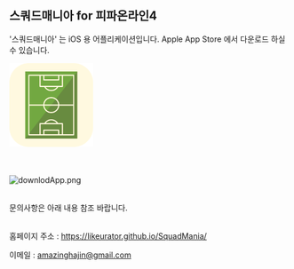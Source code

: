 ## 스쿼드매니아 for 피파온라인4

'스쿼드매니아' 는 iOS 용 어플리케이션입니다. Apple App Store 에서 다운로드 하실 수 있습니다. 

<img src="https://github.com/likeUrator/SquadMania/blob/gh-pages/squad.png" width="30%"></img>
<br>
<br>
<br>
 
 ![downlodApp.png](https://apps.apple.com/kr/app/%EC%8A%A4%EC%BF%BC%EB%93%9C%EB%A7%A4%EB%8B%88%EC%95%84/id1531506476)

<br>
문의사항은 아래 내용 참조 바랍니다. 

<br>
<br>

홈페이지 주소 : https://likeurator.github.io/SquadMania/

이메일 : amazinghajin@gmail.com



